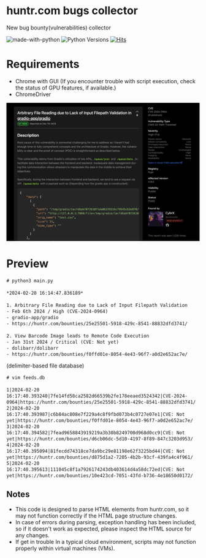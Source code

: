 # huntr.com bugs collector
New bug bounty(vulnerabilities) collector

![made-with-python][made-with-python]
![Python Versions][pyversion-button] [![Hits](https://hits.seeyoufarm.com/api/count/incr/badge.svg?url=https%3A%2F%2Fgithub.com%2Fpassword123456%2Fwatching_new_bounty_posting&count_bg=%2379C83D&title_bg=%23555555&icon=&icon_color=%23E7E7E7&title=hits&edge_flat=false)](https://hits.seeyoufarm.com)

[pyversion-button]: https://img.shields.io/pypi/pyversions/Markdown.svg
[made-with-python]: https://img.shields.io/badge/Made%20with-Python-1f425f.svg


# Requirements
- Chrome with GUI (If you encounter trouble with script execution, check the status of GPU features, if available.)
- ChromeDriver

![img](https://github.com/password123456/huntr-com-bug-bounties-collector/blob/main/huntr.com.png)

# Preview
```
# python3 main.py

*2024-02-20 16:14:47.836189*

1. Arbitrary File Reading due to Lack of Input Filepath Validation
- Feb 6th 2024 / High (CVE-2024-0964)
- gradio-app/gradio
- https://huntr.com/bounties/25e25501-5918-429c-8541-88832dfd3741/

2. View Barcode Image leads to Remote Code Execution
- Jan 31st 2024 / Critical (CVE: Not yet)
- dolibarr/dolibarr
- https://huntr.com/bounties/f0ffd01e-8054-4e43-96f7-a0d2e652ac7e/

```
(delimiter-based file database)
```
# vim feeds.db

1|2024-02-20 16:17:40.393240|7fe14fd58ca2582d66539b2fe178eeaed3524342|CVE-2024-0964|https://huntr.com/bounties/25e25501-5918-429c-8541-88832dfd3741/
2|2024-02-20 16:17:40.393987|c6b84ac808e7f229a4c8f9fbd073b4c0727e07e1|CVE: Not yet|https://huntr.com/bounties/f0ffd01e-8054-4e43-96f7-a0d2e652ac7e/
3|2024-02-20 16:17:40.394582|7fead9658843919219a3b30b8249700d968d0cc9|CVE: Not yet|https://huntr.com/bounties/d6cb06dc-5d10-4197-8f89-847c3203d953/
4|2024-02-20 16:17:40.395094|81fecdd74318ce7da9bc29e81198e62f3225bd44|CVE: Not yet|https://huntr.com/bounties/d875d1a2-7205-4b2b-93cf-439fa4c4f961/
5|2024-02-20 16:17:40.395613|111045c8f1a7926174243db403614d4a58dc72ed|CVE: Not yet|https://huntr.com/bounties/10e423cd-7051-43fd-b736-4e18650d0172/
```

## Notes
- This code is designed to parse HTML elements from huntr.com, so it may not function correctly if the HTML page structure changes. 
- In case of errors during parsing, exception handling has been included, so if it doesn't work as expected, please inspect the HTML source for any changes.
- If get in trouble In a typical cloud environment, scripts may not function properly within virtual machines (VMs).
